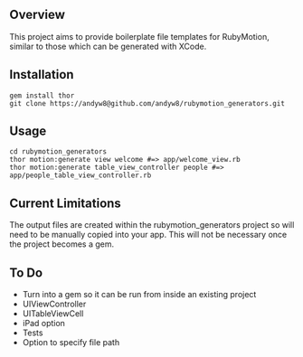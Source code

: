 ## Overview

This project aims to provide boilerplate file templates for RubyMotion, similar to those which can be generated with XCode.

## Installation

    gem install thor
    git clone https://andyw8@github.com/andyw8/rubymotion_generators.git

## Usage

    cd rubymotion_generators
    thor motion:generate view welcome #=> app/welcome_view.rb
    thor motion:generate table_view_controller people #=> app/people_table_view_controller.rb

## Current Limitations

The output files are created within the rubymotion_generators project so will need to be manually copied into your app. This will not be necessary once the project becomes a gem.

## To Do

- Turn into a gem so it can be run from inside an existing project
- UIViewController
- UITableViewCell
- iPad option
- Tests
- Option to specify file path